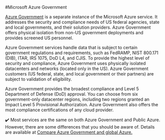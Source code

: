 #Microsoft Azure Government

[Azure Government](https://azure.microsoft.com/global-infrastructure/government?azure-portal=true) is a separate instance of the Microsoft Azure service. It addresses the security and compliance needs of US federal agencies, state and local governments, and their solution providers. Azure Government offers physical isolation from non-US government deployments and provides screened US personnel.

Azure Government services handle data that is subject to certain government regulations and requirements, such as FedRAMP, NIST 800.171 (DIB), ITAR, IRS 1075, DoD L4, and CJIS. To provide the highest level of security and compliance, Azure Government uses physically isolated datacenters and networks (located only in the US). Azure Government customers (US federal, state, and local government or their partners) are subject to validation of eligibility.

Azure Government provides the broadest compliance and Level 5 Department of Defense (DoD) approval. You can choose from six government-only datacenter regions, including two regions granted an Impact Level 5 Provisional Authorization. Azure Government also offers the most compliance certifications of any cloud provider.

✔️ Most services are the same on both Azure Government and Public Azure. However, there are some differences that you should be aware of. Details are available at [Compare Azure Government and global Azure.](https://docs.microsoft.com/azure/azure-government/compare-azure-government-global-azure?azure-portal=true)